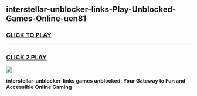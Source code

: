 
## interstellar-unblocker-links-Play-Unblocked-Games-Online-uen81
<h3>
<a href="https://premium76.site?title=interstellar-unblocker-links&ref=25A">CLICK TO PLAY</a></h3>
<hr>

<h3>
<a href="https://premium76.site?title=interstellar-unblocker-links&ref=25A">CLICK 2 PLAY</a>
  
</h3>

<a href="https://premium76.site?title=interstellar-unblocker-links&ref=25A"><img src="https://clearcache.store/games.png"></a>


**interstellar-unblocker-links games unblocked: Your Gateway to Fun and Accessible Online Gaming**
